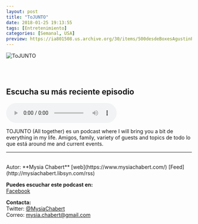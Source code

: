 ```yaml
---
layout: post
title: "ToJUNTO"
date: 2018-01-25 19:13:55
tags: [Entretenimiento]
categories: [Semanal, USA]
preview: https://ia801508.us.archive.org/30/items/500desdeBoxesAgustinPalmeiro/300-%20Mysia%20Chabert.JPG
---
```


![ToJUNTO](https://ia801508.us.archive.org/30/items/500desdeBoxesAgustinPalmeiro/500-%20Mysia%20Chabert.JPG)

<br/>
<br/>

## Escucha su más reciente episodio

<!--reproductor-feed=http://mysiachabert.libsyn.com/rss-->
<!--reproductor-start-->
<audio id="audio" preload="auto" controls="" src="http://traffic.libsyn.com/mysiachabert/LaMetiaDePata.mp3?dest-id=506835"></audio>
<!--reproductor-end-->

TOJUNTO (All together) es un podcast where I will bring you a bit de everything in my life. Amigos, family, variety of guests and topics de todo lo que está around me and current events.  

_ _ _
<br>
Autor: **Mysia Chabert**  
[web](https://www.mysiachabert.com/)  
[Feed](http://mysiachabert.libsyn.com/rss)  


**Puedes escuchar este podcast en:**  
[Facebook](https://www.facebook.com/MysiaChabertOficial/)  


**Contacta:**  
Twitter: [@MysiaChabert](https://twitter.com/MysiaChabert)  
Correo: [mysia.chabert@gmail.com](mailto:mysia.chabert@gmail.com)  
